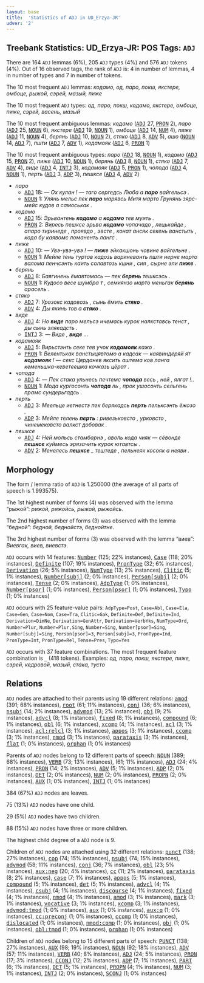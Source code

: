 ```yaml
---
layout: base
title:  'Statistics of ADJ in UD_Erzya-JR'
udver: '2'
---
```


## Treebank Statistics: UD_Erzya-JR: POS Tags: `ADJ`

There are 164 `ADJ` lemmas (6%), 205 `ADJ` types (4%) and 576 `ADJ` tokens (4%).
Out of 16 observed tags, the rank of `ADJ` is: 4 in number of lemmas, 4 in number of types and 7 in number of tokens.

The 10 most frequent `ADJ` lemmas: <em>кодамо, од, паро, покш, якстере, омбоце, рыжой, сэрей, мазый, пиже</em>

The 10 most frequent `ADJ` types:  <em>од, паро, покш, кодамо, якстере, омбоце, пиже, сэрей, васень, мазый</em>

The 10 most frequent ambiguous lemmas: <em>кодамо</em> (<tt><a href="myv_jr-pos-ADJ.html">ADJ</a></tt> 27, <tt><a href="myv_jr-pos-PRON.html">PRON</a></tt> 2), <em>паро</em> (<tt><a href="myv_jr-pos-ADJ.html">ADJ</a></tt> 25, <tt><a href="myv_jr-pos-NOUN.html">NOUN</a></tt> 6), <em>якстере</em> (<tt><a href="myv_jr-pos-ADJ.html">ADJ</a></tt> 19, <tt><a href="myv_jr-pos-NOUN.html">NOUN</a></tt> 1), <em>омбоце</em> (<tt><a href="myv_jr-pos-ADJ.html">ADJ</a></tt> 14, <tt><a href="myv_jr-pos-NUM.html">NUM</a></tt> 4), <em>пиже</em> (<tt><a href="myv_jr-pos-ADJ.html">ADJ</a></tt> 11, <tt><a href="myv_jr-pos-NOUN.html">NOUN</a></tt> 4), <em>берянь</em> (<tt><a href="myv_jr-pos-ADJ.html">ADJ</a></tt> 10, <tt><a href="myv_jr-pos-NOUN.html">NOUN</a></tt> 2), <em>стяко</em> (<tt><a href="myv_jr-pos-ADJ.html">ADJ</a></tt> 8, <tt><a href="myv_jr-pos-ADV.html">ADV</a></tt> 5), <em>ашо</em> (<tt><a href="myv_jr-pos-NOUN.html">NOUN</a></tt> 14, <tt><a href="myv_jr-pos-ADJ.html">ADJ</a></tt> 7), <em>пшти</em> (<tt><a href="myv_jr-pos-ADJ.html">ADJ</a></tt> 7, <tt><a href="myv_jr-pos-ADV.html">ADV</a></tt> 1), <em>кодамояк</em> (<tt><a href="myv_jr-pos-ADJ.html">ADJ</a></tt> 6, <tt><a href="myv_jr-pos-PRON.html">PRON</a></tt> 1)

The 10 most frequent ambiguous types:  <em>паро</em> (<tt><a href="myv_jr-pos-ADJ.html">ADJ</a></tt> 18, <tt><a href="myv_jr-pos-NOUN.html">NOUN</a></tt> 1), <em>кодамо</em> (<tt><a href="myv_jr-pos-ADJ.html">ADJ</a></tt> 15, <tt><a href="myv_jr-pos-PRON.html">PRON</a></tt> 2), <em>пиже</em> (<tt><a href="myv_jr-pos-ADJ.html">ADJ</a></tt> 10, <tt><a href="myv_jr-pos-NOUN.html">NOUN</a></tt> 1), <em>берянь</em> (<tt><a href="myv_jr-pos-ADJ.html">ADJ</a></tt> 8, <tt><a href="myv_jr-pos-NOUN.html">NOUN</a></tt> 1), <em>стяко</em> (<tt><a href="myv_jr-pos-ADJ.html">ADJ</a></tt> 7, <tt><a href="myv_jr-pos-ADV.html">ADV</a></tt> 4), <em>виде</em> (<tt><a href="myv_jr-pos-ADJ.html">ADJ</a></tt> 4, <tt><a href="myv_jr-pos-INTJ.html">INTJ</a></tt> 3), <em>кодамояк</em> (<tt><a href="myv_jr-pos-ADJ.html">ADJ</a></tt> 5, <tt><a href="myv_jr-pos-PRON.html">PRON</a></tt> 1), <em>чопода</em> (<tt><a href="myv_jr-pos-ADJ.html">ADJ</a></tt> 4, <tt><a href="myv_jr-pos-NOUN.html">NOUN</a></tt> 1), <em>перть</em> (<tt><a href="myv_jr-pos-ADJ.html">ADJ</a></tt> 3, <tt><a href="myv_jr-pos-ADP.html">ADP</a></tt> 3), <em>пешксе</em> (<tt><a href="myv_jr-pos-ADJ.html">ADJ</a></tt> 4, <tt><a href="myv_jr-pos-ADV.html">ADV</a></tt> 2)


* <em>паро</em>
  * <tt><a href="myv_jr-pos-ADJ.html">ADJ</a></tt> 18: <em>― Ох кулан ! ― таго сергедсь Люба а <b>паро</b> вайгельсэ .</em>
  * <tt><a href="myv_jr-pos-NOUN.html">NOUN</a></tt> 1: <em>Улянь мельс пек <b>паро</b> марявсь Митя марто Грунянь зярс-мейс кудов а самоськак .</em>
* <em>кодамо</em>
  * <tt><a href="myv_jr-pos-ADJ.html">ADJ</a></tt> 15: <em>Эрьвантень <b>кодамо</b> а <b>кодамо</b> тев муить .</em>
  * <tt><a href="myv_jr-pos-PRON.html">PRON</a></tt> 2: <em>Виресь пешксе эрьва <b>кодамо</b> чопачадо , лецькайде , апаро тиринеде , проявдо , эвсте , конат ансяк секень ванстыть , кода бу каявомс ломаненть лангс .</em>
* <em>пиже</em>
  * <tt><a href="myv_jr-pos-ADJ.html">ADJ</a></tt> 10: <em>― Увэ-увэ-увэ ! ― <b>пиже</b> эйкакшонь човине вайгельне .</em>
  * <tt><a href="myv_jr-pos-NOUN.html">NOUN</a></tt> 1: <em>Мейле тень туртов кадозь вариневанть пшти нерне марто валома пенчсэнть каить солавтозь кшни , сия , сырне эли <b>пиже</b> .</em>
* <em>берянь</em>
  * <tt><a href="myv_jr-pos-ADJ.html">ADJ</a></tt> 8: <em>Баягинень ёмавтомась — пек <b>берянь</b> тешксэсь .</em>
  * <tt><a href="myv_jr-pos-NOUN.html">NOUN</a></tt> 1: <em>Кудосо весе шумбра т , семиянзо марто меньгак <b>берянь</b> арасель .</em>
* <em>стяко</em>
  * <tt><a href="myv_jr-pos-ADJ.html">ADJ</a></tt> 7: <em>Урозокс кадовозь , сынь ёмить <b>стяко</b> .</em>
  * <tt><a href="myv_jr-pos-ADV.html">ADV</a></tt> 4: <em>Ды якинь тов а <b>стяко</b> .</em>
* <em>виде</em>
  * <tt><a href="myv_jr-pos-ADJ.html">ADJ</a></tt> 4: <em>Но <b>виде</b> паро мельсэ ичемась курок налкставсь тенст , ды сынь элякадсть .</em>
  * <tt><a href="myv_jr-pos-INTJ.html">INTJ</a></tt> 3: <em>― Виде , <b>виде</b> ...</em>
* <em>кодамояк</em>
  * <tt><a href="myv_jr-pos-ADJ.html">ADJ</a></tt> 5: <em>Вирьстэнть секе тев учок <b>кодамояк</b> кажо .</em>
  * <tt><a href="myv_jr-pos-PRON.html">PRON</a></tt> 1: <em>Велентькак ванстыцявтомо а кадсак — каявиндеряй ят <b>кодамояк</b> ! — секс Цярданев яксить аштема ков ланга кеменьшка-кеветеешка кочказь цёрат .</em>
* <em>чопода</em>
  * <tt><a href="myv_jr-pos-ADJ.html">ADJ</a></tt> 4: <em>― Пек стака ульнесь печтемс <b>чопода</b> весь , ней , ялгат !..</em>
  * <tt><a href="myv_jr-pos-NOUN.html">NOUN</a></tt> 1: <em>Мода кургосонть <b>чопода</b> ль , прок ушосонть сельгень прамс сундерьгадсь .</em>
* <em>перть</em>
  * <tt><a href="myv_jr-pos-ADJ.html">ADJ</a></tt> 3: <em>Меельце иетнестэ пек берякадсь <b>перть</b> пельксэнть ёжозо .</em>
  * <tt><a href="myv_jr-pos-ADP.html">ADP</a></tt> 3: <em>Мейле телень <b>перть</b> : ривезьковсто , урковсто , чинемековсто валкст добовак .</em>
* <em>пешксе</em>
  * <tt><a href="myv_jr-pos-ADJ.html">ADJ</a></tt> 4: <em>Ней мольсь стамбарнэ , аволь кода чияк — сёвонде <b>пешксе</b> куймесь эрязачить курок ютавтсы .</em>
  * <tt><a href="myv_jr-pos-ADV.html">ADV</a></tt> 2: <em>Менелесь <b>пешксе</b> _ тештеде , пельнеяк косояк а неяви .</em>

## Morphology

The form / lemma ratio of `ADJ` is 1.250000 (the average of all parts of speech is 1.993575).

The 1st highest number of forms (4) was observed with the lemma “рыжой”: <em>рижой, рижойсь, рыжой, рыжойсь</em>.

The 2nd highest number of forms (3) was observed with the lemma “бедной”: <em>бедной, беднойстэ, беднойтне</em>.

The 3rd highest number of forms (3) was observed with the lemma “виев”: <em>Виевгак, виев, виевстэ</em>.

`ADJ` occurs with 14 features: <tt><a href="myv_jr-feat-Number.html">Number</a></tt> (125; 22% instances), <tt><a href="myv_jr-feat-Case.html">Case</a></tt> (118; 20% instances), <tt><a href="myv_jr-feat-Definite.html">Definite</a></tt> (107; 19% instances), <tt><a href="myv_jr-feat-PronType.html">PronType</a></tt> (32; 6% instances), <tt><a href="myv_jr-feat-Derivation.html">Derivation</a></tt> (26; 5% instances), <tt><a href="myv_jr-feat-NumType.html">NumType</a></tt> (13; 2% instances), <tt><a href="myv_jr-feat-Clitic.html">Clitic</a></tt> (5; 1% instances), <tt><a href="myv_jr-feat-Number-subj.html">Number[subj]</a></tt> (2; 0% instances), <tt><a href="myv_jr-feat-Person-subj.html">Person[subj]</a></tt> (2; 0% instances), <tt><a href="myv_jr-feat-Tense.html">Tense</a></tt> (2; 0% instances), <tt><a href="myv_jr-feat-AdpType.html">AdpType</a></tt> (1; 0% instances), <tt><a href="myv_jr-feat-Number-psor.html">Number[psor]</a></tt> (1; 0% instances), <tt><a href="myv_jr-feat-Person-psor.html">Person[psor]</a></tt> (1; 0% instances), <tt><a href="myv_jr-feat-Typo.html">Typo</a></tt> (1; 0% instances)

`ADJ` occurs with 25 feature-value pairs: `AdpType=Post`, `Case=Abl`, `Case=Ela`, `Case=Gen`, `Case=Nom`, `Case=Tra`, `Clitic=Gak`, `Definite=Def`, `Definite=Ind`, `Derivation=DimNe`, `Derivation=GenAttr`, `Derivation=VerbYks`, `NumType=Ord`, `Number=Plur`, `Number=Plur,Sing`, `Number=Sing`, `Number[psor]=Sing`, `Number[subj]=Sing`, `Person[psor]=3`, `Person[subj]=3`, `PronType=Ind`, `PronType=Int`, `PronType=Rel`, `Tense=Pres`, `Typo=Yes`

`ADJ` occurs with 37 feature combinations.
The most frequent feature combination is `_` (418 tokens).
Examples: <em>од, паро, покш, якстере, пиже, сэрей, кедровой, мазый, стака, тусто</em>


## Relations

`ADJ` nodes are attached to their parents using 19 different relations: <tt><a href="myv_jr-dep-amod.html">amod</a></tt> (391; 68% instances), <tt><a href="myv_jr-dep-root.html">root</a></tt> (61; 11% instances), <tt><a href="myv_jr-dep-conj.html">conj</a></tt> (36; 6% instances), <tt><a href="myv_jr-dep-nsubj.html">nsubj</a></tt> (14; 2% instances), <tt><a href="myv_jr-dep-advmod.html">advmod</a></tt> (13; 2% instances), <tt><a href="myv_jr-dep-obj.html">obj</a></tt> (9; 2% instances), <tt><a href="myv_jr-dep-advcl.html">advcl</a></tt> (8; 1% instances), <tt><a href="myv_jr-dep-fixed.html">fixed</a></tt> (8; 1% instances), <tt><a href="myv_jr-dep-compound.html">compound</a></tt> (6; 1% instances), <tt><a href="myv_jr-dep-obl.html">obl</a></tt> (6; 1% instances), <tt><a href="myv_jr-dep-xcomp.html">xcomp</a></tt> (4; 1% instances), <tt><a href="myv_jr-dep-acl.html">acl</a></tt> (3; 1% instances), <tt><a href="myv_jr-dep-acl-relcl.html">acl:relcl</a></tt> (3; 1% instances), <tt><a href="myv_jr-dep-appos.html">appos</a></tt> (3; 1% instances), <tt><a href="myv_jr-dep-ccomp.html">ccomp</a></tt> (3; 1% instances), <tt><a href="myv_jr-dep-nmod.html">nmod</a></tt> (3; 1% instances), <tt><a href="myv_jr-dep-parataxis.html">parataxis</a></tt> (3; 1% instances), <tt><a href="myv_jr-dep-flat.html">flat</a></tt> (1; 0% instances), <tt><a href="myv_jr-dep-orphan.html">orphan</a></tt> (1; 0% instances)

Parents of `ADJ` nodes belong to 12 different parts of speech: <tt><a href="myv_jr-pos-NOUN.html">NOUN</a></tt> (389; 68% instances), <tt><a href="myv_jr-pos-VERB.html">VERB</a></tt> (73; 13% instances),  (61; 11% instances), <tt><a href="myv_jr-pos-ADJ.html">ADJ</a></tt> (24; 4% instances), <tt><a href="myv_jr-pos-PRON.html">PRON</a></tt> (14; 2% instances), <tt><a href="myv_jr-pos-ADV.html">ADV</a></tt> (5; 1% instances), <tt><a href="myv_jr-pos-ADP.html">ADP</a></tt> (2; 0% instances), <tt><a href="myv_jr-pos-DET.html">DET</a></tt> (2; 0% instances), <tt><a href="myv_jr-pos-NUM.html">NUM</a></tt> (2; 0% instances), <tt><a href="myv_jr-pos-PROPN.html">PROPN</a></tt> (2; 0% instances), <tt><a href="myv_jr-pos-AUX.html">AUX</a></tt> (1; 0% instances), <tt><a href="myv_jr-pos-INTJ.html">INTJ</a></tt> (1; 0% instances)

384 (67%) `ADJ` nodes are leaves.

75 (13%) `ADJ` nodes have one child.

29 (5%) `ADJ` nodes have two children.

88 (15%) `ADJ` nodes have three or more children.

The highest child degree of a `ADJ` node is 9.

Children of `ADJ` nodes are attached using 32 different relations: <tt><a href="myv_jr-dep-punct.html">punct</a></tt> (138; 27% instances), <tt><a href="myv_jr-dep-cop.html">cop</a></tt> (74; 15% instances), <tt><a href="myv_jr-dep-nsubj.html">nsubj</a></tt> (74; 15% instances), <tt><a href="myv_jr-dep-advmod.html">advmod</a></tt> (58; 11% instances), <tt><a href="myv_jr-dep-conj.html">conj</a></tt> (36; 7% instances), <tt><a href="myv_jr-dep-obl.html">obl</a></tt> (23; 5% instances), <tt><a href="myv_jr-dep-aux-neg.html">aux:neg</a></tt> (20; 4% instances), <tt><a href="myv_jr-dep-cc.html">cc</a></tt> (11; 2% instances), <tt><a href="myv_jr-dep-parataxis.html">parataxis</a></tt> (8; 2% instances), <tt><a href="myv_jr-dep-case.html">case</a></tt> (7; 1% instances), <tt><a href="myv_jr-dep-appos.html">appos</a></tt> (5; 1% instances), <tt><a href="myv_jr-dep-compound.html">compound</a></tt> (5; 1% instances), <tt><a href="myv_jr-dep-det.html">det</a></tt> (5; 1% instances), <tt><a href="myv_jr-dep-advcl.html">advcl</a></tt> (4; 1% instances), <tt><a href="myv_jr-dep-csubj.html">csubj</a></tt> (4; 1% instances), <tt><a href="myv_jr-dep-discourse.html">discourse</a></tt> (4; 1% instances), <tt><a href="myv_jr-dep-fixed.html">fixed</a></tt> (4; 1% instances), <tt><a href="myv_jr-dep-nmod.html">nmod</a></tt> (4; 1% instances), <tt><a href="myv_jr-dep-amod.html">amod</a></tt> (3; 1% instances), <tt><a href="myv_jr-dep-mark.html">mark</a></tt> (3; 1% instances), <tt><a href="myv_jr-dep-vocative.html">vocative</a></tt> (3; 1% instances), <tt><a href="myv_jr-dep-xcomp.html">xcomp</a></tt> (3; 1% instances), <tt><a href="myv_jr-dep-advmod-tmod.html">advmod:tmod</a></tt> (1; 0% instances), <tt><a href="myv_jr-dep-aux.html">aux</a></tt> (1; 0% instances), <tt><a href="myv_jr-dep-aux-q.html">aux:q</a></tt> (1; 0% instances), <tt><a href="myv_jr-dep-cc-preconj.html">cc:preconj</a></tt> (1; 0% instances), <tt><a href="myv_jr-dep-ccomp.html">ccomp</a></tt> (1; 0% instances), <tt><a href="myv_jr-dep-dislocated.html">dislocated</a></tt> (1; 0% instances), <tt><a href="myv_jr-dep-nmod-comp.html">nmod:comp</a></tt> (1; 0% instances), <tt><a href="myv_jr-dep-obj.html">obj</a></tt> (1; 0% instances), <tt><a href="myv_jr-dep-obl-tmod.html">obl:tmod</a></tt> (1; 0% instances), <tt><a href="myv_jr-dep-orphan.html">orphan</a></tt> (1; 0% instances)

Children of `ADJ` nodes belong to 15 different parts of speech: <tt><a href="myv_jr-pos-PUNCT.html">PUNCT</a></tt> (138; 27% instances), <tt><a href="myv_jr-pos-AUX.html">AUX</a></tt> (98; 19% instances), <tt><a href="myv_jr-pos-NOUN.html">NOUN</a></tt> (92; 18% instances), <tt><a href="myv_jr-pos-ADV.html">ADV</a></tt> (57; 11% instances), <tt><a href="myv_jr-pos-VERB.html">VERB</a></tt> (40; 8% instances), <tt><a href="myv_jr-pos-ADJ.html">ADJ</a></tt> (24; 5% instances), <tt><a href="myv_jr-pos-PRON.html">PRON</a></tt> (17; 3% instances), <tt><a href="myv_jr-pos-CCONJ.html">CCONJ</a></tt> (12; 2% instances), <tt><a href="myv_jr-pos-ADP.html">ADP</a></tt> (7; 1% instances), <tt><a href="myv_jr-pos-PART.html">PART</a></tt> (6; 1% instances), <tt><a href="myv_jr-pos-DET.html">DET</a></tt> (5; 1% instances), <tt><a href="myv_jr-pos-PROPN.html">PROPN</a></tt> (4; 1% instances), <tt><a href="myv_jr-pos-NUM.html">NUM</a></tt> (3; 1% instances), <tt><a href="myv_jr-pos-INTJ.html">INTJ</a></tt> (2; 0% instances), <tt><a href="myv_jr-pos-SCONJ.html">SCONJ</a></tt> (1; 0% instances)

